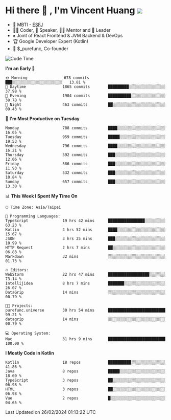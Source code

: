 # Hi there 👋 , I'm Vincent Huang ![](https://komarev.com/ghpvc/?username=Jian-Min-Huang)
- 👀 MBTI - [ESFJ](https://www.16personalities.com/esfj-personality)
- 👨‍💻 Coder, 🎤 Speaker, 👨‍🏫 Mentor and 🚀 Leader
- ♠️ Joint of React Frontend & JVM Backend & DevOps
- 🏆 Google Developer Expert (Kotlin)
- 💼 $_purefunc, Co-founder

<!--START_SECTION:waka-->
![Code Time](http://img.shields.io/badge/Code%20Time-3%2C426%20hrs%2026%20mins-blue)

**I'm an Early 🐤** 

```text
🌞 Morning                678 commits         ███░░░░░░░░░░░░░░░░░░░░░░   13.81 % 
🌆 Daytime                1865 commits        █████████░░░░░░░░░░░░░░░░   37.98 % 
🌃 Evening                1904 commits        ██████████░░░░░░░░░░░░░░░   38.78 % 
🌙 Night                  463 commits         ██░░░░░░░░░░░░░░░░░░░░░░░   09.43 % 
```
📅 **I'm Most Productive on Tuesday** 

```text
Monday                   788 commits         ████░░░░░░░░░░░░░░░░░░░░░   16.05 % 
Tuesday                  959 commits         █████░░░░░░░░░░░░░░░░░░░░   19.53 % 
Wednesday                796 commits         ████░░░░░░░░░░░░░░░░░░░░░   16.21 % 
Thursday                 592 commits         ███░░░░░░░░░░░░░░░░░░░░░░   12.06 % 
Friday                   586 commits         ███░░░░░░░░░░░░░░░░░░░░░░   11.93 % 
Saturday                 532 commits         ███░░░░░░░░░░░░░░░░░░░░░░   10.84 % 
Sunday                   657 commits         ███░░░░░░░░░░░░░░░░░░░░░░   13.38 % 
```


📊 **This Week I Spent My Time On** 

```text
🕑︎ Time Zone: Asia/Taipei

💬 Programming Languages: 
TypeScript               19 hrs 42 mins      ████████████████░░░░░░░░░   63.23 % 
Kotlin                   4 hrs 52 mins       ████░░░░░░░░░░░░░░░░░░░░░   15.67 % 
JSON                     3 hrs 25 mins       ███░░░░░░░░░░░░░░░░░░░░░░   10.99 % 
HTTP Request             2 hrs 7 mins        ██░░░░░░░░░░░░░░░░░░░░░░░   06.83 % 
Markdown                 32 mins             ░░░░░░░░░░░░░░░░░░░░░░░░░   01.73 % 

🔥 Editors: 
WebStorm                 22 hrs 47 mins      ██████████████████░░░░░░░   73.14 % 
Intellijidea             8 hrs 7 mins        ███████░░░░░░░░░░░░░░░░░░   26.07 % 
DataGrip                 14 mins             ░░░░░░░░░░░░░░░░░░░░░░░░░   00.79 % 

🐱‍💻 Projects: 
purefunc.universe        30 hrs 54 mins      █████████████████████████   99.21 % 
datagrip                 14 mins             ░░░░░░░░░░░░░░░░░░░░░░░░░   00.79 % 

💻 Operating System: 
Mac                      31 hrs 9 mins       █████████████████████████   100.00 % 
```

**I Mostly Code in Kotlin** 

```text
Kotlin                   18 repos            ██████████░░░░░░░░░░░░░░░   41.86 % 
Java                     8 repos             █████░░░░░░░░░░░░░░░░░░░░   18.60 % 
TypeScript               3 repos             ██░░░░░░░░░░░░░░░░░░░░░░░   06.98 % 
HTML                     3 repos             ██░░░░░░░░░░░░░░░░░░░░░░░   06.98 % 
Vue                      2 repos             █░░░░░░░░░░░░░░░░░░░░░░░░   04.65 % 
```




 Last Updated on 26/02/2024 01:13:22 UTC
<!--END_SECTION:waka-->

